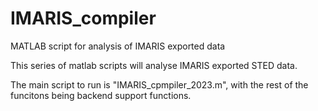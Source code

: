 # IMARIS_compiler
MATLAB script for analysis of IMARIS exported data

This series of matlab scripts will analyse IMARIS exported STED data. 

The main script to run is "IMARIS_cpmpiler_2023.m", with the rest of the funcitons being backend support functions. 
